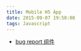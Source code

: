 ```yaml
---
title: Mobile H5 App
date: 2015-09-07 19:58:08
tags: Javascript
---
```

* [bug report 组件](https://docs.getsentry.com/hosted/clients/javascript/) 